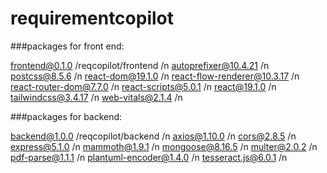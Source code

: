 # requirementcopilot

###packages for front end:

frontend@0.1.0 /reqcopilot/frontend /n
autoprefixer@10.4.21 /n
postcss@8.5.6 /n
react-dom@19.1.0 /n
react-flow-renderer@10.3.17 /n
react-router-dom@7.7.0 /n
react-scripts@5.0.1 /n
react@19.1.0 /n
tailwindcss@3.4.17 /n
web-vitals@2.1.4 /n

###packages for backend:

backend@1.0.0 /reqcopilot/backend /n
axios@1.10.0 /n
cors@2.8.5 /n
express@5.1.0 /n
mammoth@1.9.1 /n
mongoose@8.16.5 /n
multer@2.0.2 /n
pdf-parse@1.1.1 /n
plantuml-encoder@1.4.0 /n
tesseract.js@6.0.1 /n
